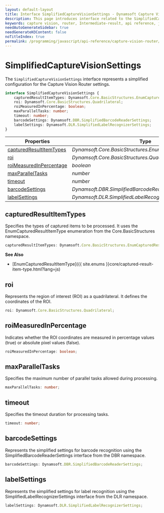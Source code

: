 ```yaml
---
layout: default-layout
title: Interface SimplifiedCaptureVisionSettings - Dynamsoft Capture Vision JavaScript Edition API
description: This page introduces interface related to the SimplifiedCaptureVisionSettings of Dynamsoft Capture Vision JavaScript Edition.
keywords: capture vision, router, Intermediate-result, api reference, javascript, js
needAutoGenerateSidebar: true
needGenerateH3Content: false
noTitleIndex: true
permalink: /programming/javascript/api-reference/capture-vision-router/interface/simplified-capture-vision-settings-v2.0.10.html
---
```


# SimplifiedCaptureVisionSettings

The `SimplifiedCaptureVisionSettings` interface represents a simplified configuration for the Capture Vision Router settings.

```typescript
interface SimplifiedCaptureVisionSettings {
    capturedResultItemTypes: Dynamsoft.Core.BasicStructures.EnumCapturedResultItemType;
    roi: Dynamsoft.Core.BasicStructures.Quadrilateral;
    roiMeasuredInPercentage: boolean;
    maxParallelTasks: number;
    timeout: number;
    barcodeSettings: Dynamsoft.DBR.SimplifiedBarcodeReaderSettings;
    labelSettings: Dynamsoft.DLR.SimplifiedLabelRecognizerSettings;
}
```

| Properties                                          | Type                                                        |
| --------------------------------------------------- | ----------------------------------------------------------- |
| [capturedResultItemTypes](#capturedresultitemtypes) | *Dynamsoft.Core.BasicStructures.EnumCapturedResultItemType* |
| [roi](#roi)                                         | *Dynamsoft.Core.BasicStructures.Quadrilateral*              |
| [roiMeasuredInPercentage](#roimeasuredinpercentage) | *boolean*                                                   |
| [maxParallelTasks](#maxparalleltasks)               | *number*                                                    |
| [timeout](#timeout)                                 | *number*                                                    |
| [barcodeSettings](#barcodesettings)                 | *Dynamsoft.DBR.SimplifiedBarcodeReaderSettings*             |
| [labelSettings](#labelsettings)                     | *Dynamsoft.DLR.SimplifiedLabelRecognizerSettings*           |

## capturedResultItemTypes

Specifies the types of captured items to be processed. It uses the EnumCapturedResultItemType enumeration from the Core.BasicStructures namespace.

```typescript
capturedResultItemTypes: Dynamsoft.Core.BasicStructures.EnumCapturedResultItemType;
```

**See Also**

* [EnumCapturedResultItemType]({{ site.enums }}core/captured-result-item-type.html?lang=js)

## roi

 Represents the region of interest (ROI) as a quadrilateral. It defines the coordinates of the ROI.

```typescript
roi: Dynamsoft.Core.BasicStructures.Quadrilateral;
```

## roiMeasuredInPercentage

Indicates whether the ROI coordinates are measured in percentage values (true) or absolute pixel values (false).

```typescript
roiMeasuredInPercentage: boolean;
```

## maxParallelTasks

Specifies the maximum number of parallel tasks allowed during processing.

```typescript
maxParallelTasks: number;
```

## timeout

Specifies the timeout duration for processing tasks.

```typescript
timeout: number;
```

## barcodeSettings

Represents the simplified settings for barcode recognition using the SimplifiedBarcodeReaderSettings interface from the DBR namespace.

```typescript
barcodeSettings: Dynamsoft.DBR.SimplifiedBarcodeReaderSettings;
```

## labelSettings

Represents the simplified settings for label recognition using the SimplifiedLabelRecognizerSettings interface from the DLR namespace.

```typescript
labelSettings: Dynamsoft.DLR.SimplifiedLabelRecognizerSettings;
```